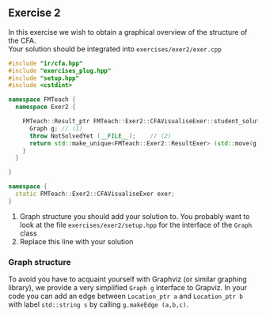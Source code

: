 
## Exercise 2 
In this exercise we wish to obtain  a graphical overview of the structure of the CFA.  
Your solution should be integrated into `exercises/exer2/exer.cpp`

``` C++
#include "ir/cfa.hpp"
#include "exercises_plug.hpp"
#include "setup.hpp"
#include <cstdint>

namespace FMTeach {
  namespace Exer2 {

    FMTeach::Result_ptr FMTeach::Exer2::CFAVisualiseExer::student_solution (const FMTeach::IR::CFA&)  {
      Graph g; // (1)
	  throw NotSolvedYet (__FILE__);    // (2)
	  return std::make_unique<FMTeach::Exer2::ResultExer> (std::move(g));
    }
  }

}

namespace {
  static FMTeach::Exer2::CFAVisualiseExer exer;
}

```

1. Graph structure you should add your solution to. You probably want to look at the file `exercises/exer2/setup.hpp` for the interface of the `Graph` class 
2. Replace this line with your solution


### Graph structure  
To avoid you have to acquaint yourself with Graphviz (or similar graphing library), we provide a very simplified  `Graph g`  interface  to Grapviz. 
In your code you can add an edge between `Location_ptr a` and `Location_ptr b` with label `std::string s` by calling `g.makeEdge (a,b,c)`.  



